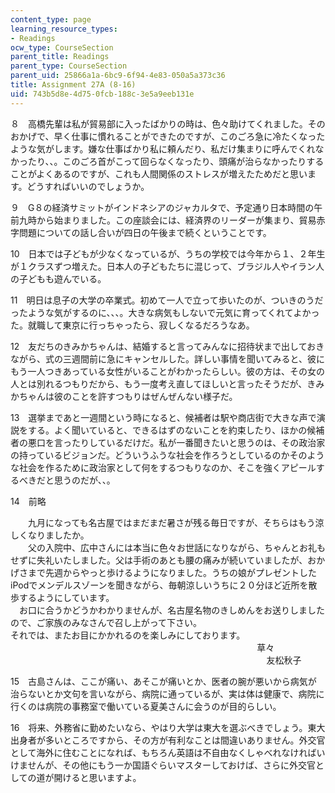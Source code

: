 ```yaml
---
content_type: page
learning_resource_types:
- Readings
ocw_type: CourseSection
parent_title: Readings
parent_type: CourseSection
parent_uid: 25866a1a-6bc9-6f94-4e83-050a5a373c36
title: Assignment 27A (8-16)
uid: 743b5d8e-4d75-0fcb-188c-3e5a9eeb131e
---
```


８　高橋先輩は私が貿易部に入ったばかりの時は、色々助けてくれました。そのおかげで、早く仕事に慣れることができたのですが、このごろ急に冷たくなったような気がします。嫌な仕事ばかり私に頼んだり、私だけ集まりに呼んでくれなかったり、、。このごろ首がこって回らなくなったり、頭痛が治らなかったりすることがよくあるのですが、これも人間関係のストレスが増えたためだと思います。どうすればいいのでしょうか。

９　G８の経済サミットがインドネシアのジャカルタで、予定通り日本時間の午前九時から始まりました。この座談会には、経済界のリーダーが集まり、貿易赤字問題についての話し合いが四日の午後まで続くということです。

10　日本では子どもが少なくなっているが、うちの学校では今年から１、２年生が１クラスずつ増えた。日本人の子どもたちに混じって、ブラジル人やイラン人の子どもも遊んでいる。

11　明日は息子の大学の卒業式。初めて一人で立って歩いたのが、ついきのうだったような気がするのに、、、。大きな病気もしないで元気に育ってくれてよかった。就職して東京に行っちゃったら、寂しくなるだろうなあ。

12　友だちのきみかちゃんは、結婚すると言ってみんなに招待状まで出しておきながら、式の三週間前に急にキャンセルした。詳しい事情を聞いてみると、彼にもう一人つきあっている女性がいることがわかったらしい。彼の方は、その女の人とは別れるつもりだから、もう一度考え直してほしいと言ったそうだが、きみかちゃんは彼のことを許すつもりはぜんぜんない様子だ。

13　選挙まであと一週間という時になると、候補者は駅や商店街で大きな声で演説をする。よく聞いていると、できるはずのないことを約束したり、ほかの候補者の悪口を言ったりしているだけだ。私が一番聞きたいと思うのは、その政治家の持っているビジョンだ。どういうふうな社会を作ろうとしているのかそのような社会を作るために政治家として何をするつもりなのか、そこを強くアピールするべきだと思うのだが、、。

14　前略

　　九月になっても名古屋ではまだまだ暑さが残る毎日ですが、そちらはもう涼しくなりましたか。  
　　父の入院中、広中さんには本当に色々お世話になりながら、ちゃんとお礼もせずに失礼いたしました。父は手術のあとも腰の痛みが続いていましたが、おかげさまで先週からやっと歩けるようになりました。うちの娘がプレゼントした  
iPodでメンデルスゾーンを聞きながら、毎朝涼しいうちに２０分ほど近所を散歩するようにしています。  
　お口に合うかどうかわかりませんが、名古屋名物のきしめんをお送りしましたので、ご家族のみなさんで召し上がって下さい。  
それでは、またお目にかかれるのを楽しみにしております。  
                                                                                             　　草々  
                                                                                                        友松秋子

15　古島さんは、ここが痛い、あそこが痛いとか、医者の腕が悪いから病気が  
治らないとか文句を言いながら、病院に通っているが、実は体は健康で、病院に行くのは病院の事務室で働いている夏美さんに会うのが目的らしい。

16　将来、外務省に勤めたいなら、やはり大学は東大を選ぶべきでしょう。東大出身者が多いところですから、その方が有利なことは間違いありません。外交官として海外に住むことになれば、もちろん英語は不自由なくしゃべれなければいけませんが、その他にもう一か国語ぐらいマスターしておけば、さらに外交官としての道が開けると思いますよ。